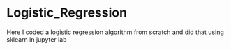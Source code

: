 # Logistic_Regression
Here I coded a logistic regression algorithm from scratch and did that using sklearn
in jupyter lab

